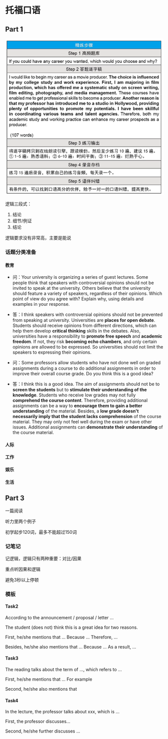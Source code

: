 # 托福口语

## Part 1

![](./TOEFL/Speaking.png)

逻辑三段式：
1. 结论
2. 细节/例证
3. 结论

逻辑要求没有非常高，主要是能说

### 话题分类准备

#### 教育

* 问：Your university is organizing a series of guest lectures. Some people think that speakers with controversial opinions should not be invited to speak at the university. Others believe that the university should feature a variety of speakers, regardless of their opinions. Which point of view do you agree with? Explain why, using details and examples in your response.
* 答：I think speakers with controversial opinions should not be prevented from speaking at university. Universities are **places for open debate**. Students should receive opinions from different directions, which can help them develop **critical thinking** skills in the debates. Also, universities have a responsibility to **promote free speech** and **academic freedom**. If not, they risk **becoming echo chambers**, and only certain opinions are allowed to be expressed. So universities should not limit the speakers to expressing their opinions.

* 问：Some professors allow students who have not done well on graded assignments during a course to do additional assignments in order to improve their overall course grade. Do you think this is a good idea?
* 答：I think this is a good idea. The aim of assignments should not be to **screen the students** but to **stimulate their understanding of the knowledge**. Students who receive low grades may not fully **comprehend the course content**. Therefore, providing additional assignments can be a way to **encourage them to gain a better understanding** of the material. Besides, a **low grade doesn't necessarily imply that the student lacks comprehension** of the course material. They may only not feel well during the exam or have other issues. Additional assignments can **demonstrate their understanding** of the course material.


#### 人际
#### 工作
#### 娱乐
#### 生活

## Part 3

一篇阅读

听力里两个例子

初学起步120词，最多不能超过150词

### 记笔记

记逻辑，逻辑只有两种重要：对比/因果

重点听因果和逻辑

避免3秒以上停顿

### 模板

#### Task2 

According to the announcement / proposal / letter ...

The student (does not) think this is a great idea for two reasons.

First, he/she mentions that ... Because ... Therefore, ...

Besides, he/she also mentions that ... Because ... As a result, ...

#### Task3

The reading talks about the term of ..., which refers to ...

First, he/she mentions that ... For example

Second, he/she also mentions that

#### Task4

In the lecture, the professor talks about xxx, which is ...

First, the professor discusses...

Second, he/she further discusses ...
